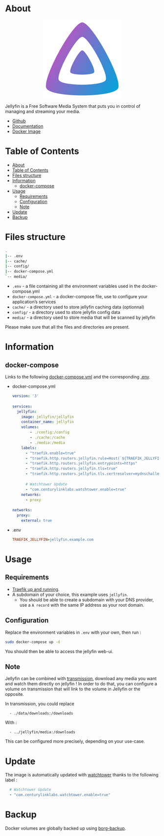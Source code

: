 # About

<p align="center">
<img src="../_utilities/jellyfin.png" alt="jellyfin" title="jellyfin" />
</p>

Jellyfin is a Free Software Media System that puts you in control of managing and streaming your media.

* [Github](https://github.com/jellyfin/jellyfin)
* [Documentation](https://jellyfin.org/docs/)
* [Docker Image](https://hub.docker.com/r/jellyfin/jellyfin/)

# Table of Contents

<!-- TOC -->

- [About](#about)
- [Table of Contents](#table-of-contents)
- [Files structure](#files-structure)
- [Information](#information)
    - [docker-compose](#docker-compose)
- [Usage](#usage)
    - [Requirements](#requirements)
    - [Configuration](#configuration)
    - [Note](#note)
- [Update](#update)
- [Backup](#backup)

<!-- /TOC -->

# Files structure 

```bash
.
|-- .env
|-- cache/
|-- config/
|-- docker-compose.yml
`-- media/
```

- `.env` - a file containing all the environment variables used in the docker-compose.yml
- `docker-compose.yml` - a docker-compose file, use to configure your application’s services
- `cache/` - a directory used to store jellyfin caching data (optionnal)
- `config/` - a directory used to store jellyfin config data
- `media/` - a directory used to store media that will be scanned by jellyfin

Please make sure that all the files and directories are present.

# Information

## docker-compose
Links to the following [docker-compose.yml](docker-compose.yml) and the corresponding [.env](.env).

* docker-compose.yml
  ```yaml
  version: '3'

  services:
    jellyfin:
      image: jellyfin/jellyfin
      container_name: jellyfin
      volumes:
          - ./config:/config
          - ./cache:/cache
          - ./media:/media
      labels:
        - "traefik.enable=true"
        - "traefik.http.routers.jellyfin.rule=Host(`${TRAEFIK_JELLYFIN}`)"
        - "traefik.http.routers.jellyfin.entrypoints=https"
        - "traefik.http.routers.jellyfin.tls=true"
        - "traefik.http.routers.jellyfin.tls.certresolver=mydnschallenge"

        # Watchtower Update
        - "com.centurylinklabs.watchtower.enable=true"
      networks:
        - proxy

  networks:
    proxy:
      external: true
  ```
* .env
  ```ini
  TRAEFIK_JELLYFIN=jellyfin.example.com
  ```

# Usage

## Requirements
- [Traefik up and running](../traefik).
- A subdomain of your choice, this example uses `jellyfin`.
    - You should be able to create a subdomain with your DNS provider, use a `A record` with the same IP address as your root domain.

## Configuration

Replace the environment variables in `.env` with your own, then run :

```bash
sudo docker-compose up -d
```

You should then be able to access the jellyfin web-ui. 

## Note

Jellyfin can be combined with [transmission](../transmission), download any media you want and watch them directly on jellyfin !
In order to do that, you can configure a volume on transmission that will link to the volume in Jellyfin or the opposite.

In transmission, you could replace 
  ```
    - ./data/downloads:/downloads
  ```
With :
  ```
    - ../jellyfin/media:/downloads
  ```

This can be configured more precisely, depending on your use-case.

# Update

The image is automatically updated with [watchtower](../watchtower) thanks to the following label :

```yaml
  # Watchtower Update
  - "com.centurylinklabs.watchtower.enable=true"
```

# Backup

Docker volumes are globally backed up using [borg-backup](../borg-backup). 